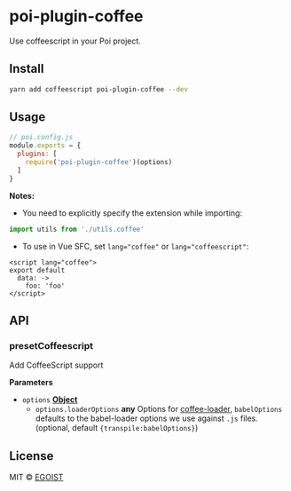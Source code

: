 # poi-plugin-coffee

Use coffeescript in your Poi project.

## Install

```bash
yarn add coffeescript poi-plugin-coffee --dev
```

## Usage

```js
// poi.config.js
module.exports = {
  plugins: [
    require('poi-plugin-coffee')(options)
  ]
}
```

**Notes:**

- You need to explicitly specify the extension while importing:

```js
import utils from './utils.coffee'
```

- To use in Vue SFC, set `lang="coffee"` or `lang="coffeescript"`:

```vue
<script lang="coffee">
export default
  data: ->
    foo: 'foo'
</script>
```

## API

<!-- Generated by documentation.js. Update this documentation by updating the source code. -->

### presetCoffeescript

Add CoffeeScript support

**Parameters**

-   `options` **[Object](https://developer.mozilla.org/en-US/docs/Web/JavaScript/Reference/Global_Objects/Object)** 
    -   `options.loaderOptions` **any** Options for [coffee-loader](https://github.com/webpack-contrib/coffee-loader#options), `babelOptions` defaults to the babel-loader options we use against `.js` files. (optional, default `{transpile:babelOptions}`)

## License

MIT © [EGOIST](https://github.com/egoist)
